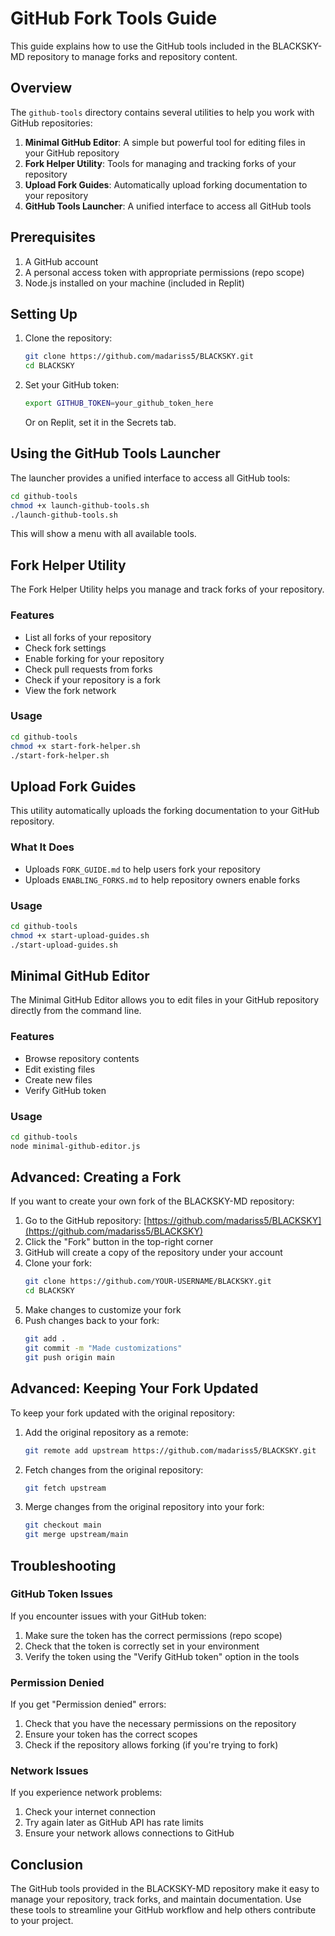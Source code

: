 # GitHub Fork Tools Guide

This guide explains how to use the GitHub tools included in the BLACKSKY-MD repository to manage forks and repository content.

## Overview

The `github-tools` directory contains several utilities to help you work with GitHub repositories:

1. **Minimal GitHub Editor**: A simple but powerful tool for editing files in your GitHub repository
2. **Fork Helper Utility**: Tools for managing and tracking forks of your repository
3. **Upload Fork Guides**: Automatically upload forking documentation to your repository
4. **GitHub Tools Launcher**: A unified interface to access all GitHub tools

## Prerequisites

1. A GitHub account
2. A personal access token with appropriate permissions (repo scope)
3. Node.js installed on your machine (included in Replit)

## Setting Up

1. Clone the repository:
   ```bash
   git clone https://github.com/madariss5/BLACKSKY.git
   cd BLACKSKY
   ```

2. Set your GitHub token:
   ```bash
   export GITHUB_TOKEN=your_github_token_here
   ```

   Or on Replit, set it in the Secrets tab.

## Using the GitHub Tools Launcher

The launcher provides a unified interface to access all GitHub tools:

```bash
cd github-tools
chmod +x launch-github-tools.sh
./launch-github-tools.sh
```

This will show a menu with all available tools.

## Fork Helper Utility

The Fork Helper Utility helps you manage and track forks of your repository.

### Features

- List all forks of your repository
- Check fork settings
- Enable forking for your repository
- Check pull requests from forks
- Check if your repository is a fork
- View the fork network

### Usage

```bash
cd github-tools
chmod +x start-fork-helper.sh
./start-fork-helper.sh
```

## Upload Fork Guides

This utility automatically uploads the forking documentation to your GitHub repository.

### What It Does

- Uploads `FORK_GUIDE.md` to help users fork your repository
- Uploads `ENABLING_FORKS.md` to help repository owners enable forks

### Usage

```bash
cd github-tools
chmod +x start-upload-guides.sh
./start-upload-guides.sh
```

## Minimal GitHub Editor

The Minimal GitHub Editor allows you to edit files in your GitHub repository directly from the command line.

### Features

- Browse repository contents
- Edit existing files
- Create new files
- Verify GitHub token

### Usage

```bash
cd github-tools
node minimal-github-editor.js
```

## Advanced: Creating a Fork

If you want to create your own fork of the BLACKSKY-MD repository:

1. Go to the GitHub repository: [https://github.com/madariss5/BLACKSKY](https://github.com/madariss5/BLACKSKY)
2. Click the "Fork" button in the top-right corner
3. GitHub will create a copy of the repository under your account
4. Clone your fork:
   ```bash
   git clone https://github.com/YOUR-USERNAME/BLACKSKY.git
   cd BLACKSKY
   ```
5. Make changes to customize your fork
6. Push changes back to your fork:
   ```bash
   git add .
   git commit -m "Made customizations"
   git push origin main
   ```

## Advanced: Keeping Your Fork Updated

To keep your fork updated with the original repository:

1. Add the original repository as a remote:
   ```bash
   git remote add upstream https://github.com/madariss5/BLACKSKY.git
   ```

2. Fetch changes from the original repository:
   ```bash
   git fetch upstream
   ```

3. Merge changes from the original repository into your fork:
   ```bash
   git checkout main
   git merge upstream/main
   ```

## Troubleshooting

### GitHub Token Issues

If you encounter issues with your GitHub token:

1. Make sure the token has the correct permissions (repo scope)
2. Check that the token is correctly set in your environment
3. Verify the token using the "Verify GitHub token" option in the tools

### Permission Denied

If you get "Permission denied" errors:

1. Check that you have the necessary permissions on the repository
2. Ensure your token has the correct scopes
3. Check if the repository allows forking (if you're trying to fork)

### Network Issues

If you experience network problems:

1. Check your internet connection
2. Try again later as GitHub API has rate limits
3. Ensure your network allows connections to GitHub

## Conclusion

The GitHub tools provided in the BLACKSKY-MD repository make it easy to manage your repository, track forks, and maintain documentation. Use these tools to streamline your GitHub workflow and help others contribute to your project.